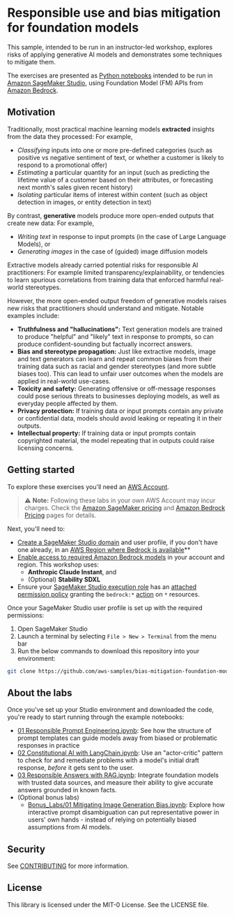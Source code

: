 # Responsible use and bias mitigation for foundation models

This sample, intended to be run in an instructor-led workshop, explores risks of applying generative AI models and demonstrates some techniques to mitigate them.

The exercises are presented as [Python notebooks](https://docs.jupyter.org/en/latest/#what-is-a-notebook) intended to be run in [Amazon SageMaker Studio](https://aws.amazon.com/sagemaker/studio/), using Foundation Model (FM) APIs from [Amazon Bedrock](https://aws.amazon.com/bedrock/).


## Motivation

Traditionally, most practical machine learning models **extracted** insights from the data they processed: For example,

- *Classifying* inputs into one or more pre-defined categories (such as positive vs negative sentiment of text, or whether a customer is likely to respond to a promotional offer)
- *Estimating* a particular quantity for an input (such as predicting the lifetime value of a customer based on their attributes, or forecasting next month's sales given recent history)
- *Isolating* particular items of interest within content (such as object detection in images, or entity detection in text)

By contrast, **generative** models produce more open-ended outputs that create new data: For example,

- *Writing text* in response to input prompts (in the case of Large Language Models), or
- *Generating images* in the case of (guided) image diffusion models

Extractive models already carried potential risks for responsible AI practitioners: For example limited transparency/explainability, or tendencies to learn spurious correlations from training data that enforced harmful real-world stereotypes.

However, the more open-ended output freedom of generative models raises new risks that practitioners should understand and mitigate. Notable examples include:

- **Truthfulness and "hallucinations":** Text generation models are trained to produce "helpful" and "likely" text in response to prompts, so can produce confident-sounding but factually incorrect answers.
- **Bias and stereotype propagation:** Just like extractive models, image and text generators can learn and repeat common biases from their training data such as racial and gender stereotypes (and more subtle biases too). This can lead to unfair user outcomes when the models are applied in real-world use-cases.
- **Toxicity and safety:** Generating offensive or off-message responses could pose serious threats to businesses deploying models, as well as everyday people affected by them.
- **Privacy protection:** If training data or input prompts contain any private or confidential data, models should avoid leaking or repeating it in their outputs.
- **Intellectual property:** If training data or input prompts contain copyrighted material, the model repeating that in outputs could raise licensing concerns.


## Getting started

To explore these exercises you'll need an [AWS Account](https://aws.amazon.com/resources/create-account/).

> ⚠️ **Note:** Following these labs in your own AWS Account may incur charges. Check the [Amazon SageMaker pricing](https://aws.amazon.com/sagemaker/pricing/) and [Amazon Bedrock Pricing](https://aws.amazon.com/bedrock/pricing/) pages for details.

Next, you'll need to:

- [Create a SageMaker Studio domain](https://docs.aws.amazon.com/sagemaker/latest/dg/onboard-quick-start.html) and user profile, if you don't have one already, in an [AWS Region where Bedrock is available](https://docs.aws.amazon.com/bedrock/latest/userguide/what-is-bedrock.html#bedrock-regions)**
- [Enable access to required Amazon Bedrock models](https://docs.aws.amazon.com/bedrock/latest/userguide/model-access.html) in your account and region. This workshop uses:
    - **Anthropic Claude Instant**, and
    - (Optional) **Stability SDXL**
- Ensure your [SageMaker Studio execution role](https://docs.aws.amazon.com/sagemaker/latest/dg/sagemaker-roles.html#sagemaker-roles-get-execution-role) has an [attached permission policy](https://docs.aws.amazon.com/IAM/latest/UserGuide/access_policies_manage-attach-detach.html#add-policies-console) granting the `bedrock:*` [action](https://docs.aws.amazon.com/service-authorization/latest/reference/list_amazonbedrock.html) on `*` resources.

Once your SageMaker Studio user profile is set up with the required permissions:

1. Open SageMaker Studio
2. Launch a terminal by selecting `File > New > Terminal` from the menu bar
3. Run the below commands to download this repository into your environment:

```sh
git clone https://github.com/aws-samples/bias-mitigation-foundation-models
```

## About the labs

Once you've set up your Studio environment and downloaded the code, you're ready to start running through the example notebooks:

- [01 Responsible Prompt Engineering.ipynb](01%20Responsible%20Prompt%20Engineering.ipynb): See how the structure of prompt templates can guide models away from biased or problematic responses in practice
- [02 Constitutional AI with LangChain.ipynb](02%20Constitutional%20AI%20with%20LangChain.ipynb): Use an "actor-critic" pattern to check for and remediate problems with a model's initial draft response, *before* it gets sent to the user.
- [03 Responsible Answers with RAG.ipynb](03%20Responsible%20Answers%20with%20RAG.ipynb): Integrate foundation models with trusted data sources, and measure their ability to give accurate answers grounded in known facts.
- (Optional bonus labs)
    - [Bonus_Labs/01 Mitigating Image Generation Bias.ipynb](Bonus_Labs/01%20Mitigating%20Image%20Generation%20Bias.ipynb): Explore how interactive prompt disambiguation can put representative power in users' own hands - instead of relying on potentially biased assumptions from AI models.


## Security

See [CONTRIBUTING](CONTRIBUTING.md#security-issue-notifications) for more information.


## License

This library is licensed under the MIT-0 License. See the LICENSE file.
